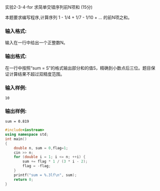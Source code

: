 实验2-3-4-for 求简单交错序列前N项和 (15分)

本题要求编写程序,计算序列 1 - 1/4 + 1/7 - 1/10 + ... 的前N项之和。

### 输入格式:

输入在一行中给出一个正整数N。

### 输出格式:

在一行中按照“sum = S”的格式输出部分和的值S，精确到小数点后三位。题目保证计算结果不超过双精度范围。

### 输入样例:

```in
10
```

### 输出样例:

```
sum = 0.819
```



```c++
#include<iostream>
using namespace std;
int main()
{
	double n, sum = 0,flag=1;
	cin >> n;
	for (double i = 1; i <= n; ++i) {
		sum += flag * 1 / (3 * i - 2);
		flag = -flag;
	}
	printf("sum = %.3lf\n", sum);
	return 0;
}
```


